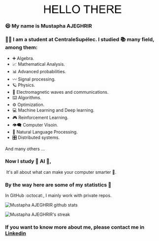 

<img src="/HELLO_THERE/HELLO_THERE.gif" alt="Hello world" style="display:block; margin-left:auto; margin-right: auto ; width: 50%">

### :smile: My name is Mustapha AJEGHRIR

### :man_student: I am a student at CentraleSupélec. I studied :books: many field, among them: 

* :heavy_plus_sign: Algebra.
* :chart_with_upwards_trend: Mathematical Analysis.
* :bar_chart: Advanced probabilities.
* :wavy_dash: Signal processing.
* :ringed_planet: Physics.
* :signal_strength: Electromagnetic waves and communications.
* :keyboard: ​Algorithms.
* :gear: Optimization.
* :computer: ​Machine Learning and Deep learning.
* :video_game: Reinforcement Learning.
* :eye_speech_bubble: Computer Visoin.
* :book: Natural Language Processing.
* :control_knobs: Distributed systems.

And many others ...

### Now I study :robot: ​AI​ :robot:,  ​ 

​	It's all about what can make your computer smarter :brain:.

### By the way here are some of my statistics 🚀

In GitHub :octocat:, I mainly work with private repos.

![Mustapha AJEGHRIR github stats](https://github-readme-stats.vercel.app/api?username=Mustapha-AJEGHRIR&show_icons=true&theme=tokyonight)

![Mustapha AJEGHRIR's streak](https://github-readme-streak-stats.herokuapp.com/?user=Mustapha-AJEGHRIR&theme=tokyonight)



### If you want to know more about me, please contact me in [Linkedin](https://www.linkedin.com/in/ajeghrir-mustapha/)
